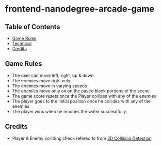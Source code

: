 frontend-nanodegree-arcade-game
===============================

## Table of Contents

* [Game Rules](#game_rules)
* [Technical](#technical)
* [Credits](#credits)

## Game Rules
- The user can move left, right, up & down
- The enemies move right only
- The enemies move in varying speeds
- The enemies move only on on the paved block portions of the scene
- The game score resets once the Player collides with any of the enemies
- The player goes to the initial position once he collides with any of the enemies
- The player wins when he reaches the water successfully.

## Credits
- Player & Enemy colliding check refered to from [2D Collision Detection](https://developer.mozilla.org/kab/docs/Games/Techniques/2D_collision_detection)




